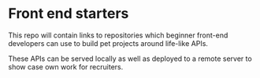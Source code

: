 # Front end starters

This repo will contain links to repositories which beginner front-end developers can use
to build pet projects around life-like APIs.

These APIs can be served locally as well as deployed to a remote server to show case own work
for recruiters.

